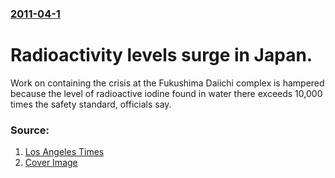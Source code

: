 ### [2011-04-1](/news/2011/04/1/index.md)

# Radioactivity levels surge in Japan. 

Work on containing the crisis at the Fukushima Daiichi complex is hampered because the level of radioactive iodine found in water there exceeds 10,000 times the safety standard, officials say.


### Source:

1. [Los Angeles Times](http://www.latimes.com/news/science/la-sci-japan-reactor-damage-20110331,0,5950026.story)
1. [Cover Image](http://www.trbimg.com/img-53239956/turbine/la-sci-japan-reactor-damage-20110331)
